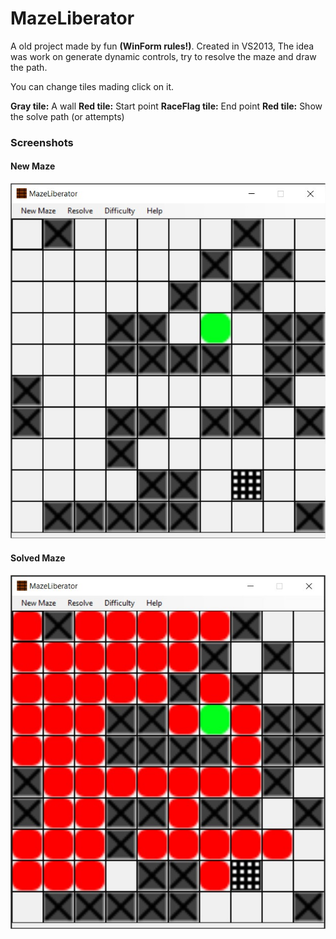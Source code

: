 # MazeLiberator

A old project made by fun **(WinForm rules!)**. Created in VS2013, The idea was work on generate dynamic controls, try to resolve the maze and draw the path.

You can change tiles mading click on it.

**Gray tile:** A wall
**Red tile:** Start point
**RaceFlag tile:** End point
**Red tile:** Show the solve path (or attempts)

### Screenshots

#### New Maze
![Screenshoot1](https://github.com/Krauser123/MazeLiberator/blob/master/MazeLiberator/Screenshots/Cap01.jpg)

#### Solved Maze
![Screenshoot2](https://github.com/Krauser123/MazeLiberator/blob/master/MazeLiberator/Screenshots/Cap02.jpg)
